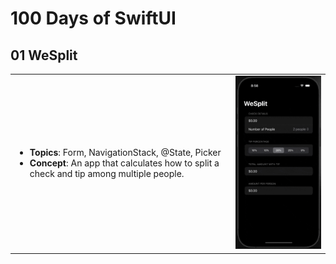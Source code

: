 # 100 Days of SwiftUI

## 01 WeSplit

<table>
<tr>
  <td width="70%">
    <ul>
      <li><strong>Topics</strong>: Form, NavigationStack, @State, Picker</li>
      <li><strong>Concept</strong>: An app that calculates how to split a check and tip among multiple people.</li>
    </ul>
  </td>
  <td width="30%" style="text-align: center;"><img src="./Demo/01-WeSplit.gif" alt="WeSplit Demo" width="100%" /></td>
</tr>
</table>
